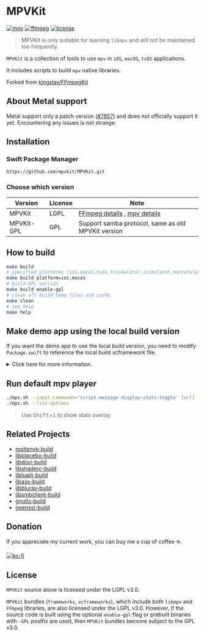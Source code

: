 # MPVKit

[![mpv](https://img.shields.io/badge/mpv-v0.39.0-blue.svg)](https://github.com/mpv-player/mpv)
[![ffmpeg](https://img.shields.io/badge/ffmpeg-n7.1-blue.svg)](https://github.com/FFmpeg/FFmpeg)
[![license](https://img.shields.io/github/license/mpvkit/MPVKit)](https://github.com/mpvkit/MPVKit/main/LICENSE)

> MPVKit is only suitable for learning `libmpv` and will not be maintained too frequently.

`MPVKit` is a collection of tools to use `mpv` in `iOS`, `macOS`, `tvOS` applications.

It includes scripts to build `mpv` native libraries.

Forked from [kingslay/FFmpegKit](https://github.com/kingslay/FFmpegKit)

## About Metal support

Metal support only a patch version ([#7857](https://github.com/mpv-player/mpv/pull/7857)) and does not officially support it yet. Encountering any issues is not strange. 

## Installation

### Swift Package Manager

```
https://github.com/mpvkit/MPVKit.git
```

### Choose which version

| Version | License | Note |
|---|---|---|
| MPVKit | LGPL | [FFmpeg details](https://github.com/FFmpeg/FFmpeg/blob/master/LICENSE.md) , [mpv details](https://github.com/mpv-player/mpv/blob/master/Copyright) |
| MPVKit-GPL | GPL | Support samba protocol, same as old MPVKit version |


## How to build

```bash
make build
# specified platforms (ios,macos,tvos,tvsimulator,isimulator,maccatalyst,xros,xrsimulator)
make build platform=ios,macos
# build GPL version
make build enable-gpl
# clean all build temp files and cache
make clean
# see help
make help
```

## Make demo app using the local build version

If you want the demo app to use the local build version, you need to modify `Package.swift` to reference the local build xcframework file.

<details>
<summary>Click here for more information.</summary>
  
```
.binaryTarget(
    name: "Libmpv-GPL",
    path: "dist/release/Libmpv.xcframework.zip"
),
.binaryTarget(
    name: "Libavcodec-GPL",
    path: "dist/release/Libavcodec.xcframework.zip"
),
.binaryTarget(
    name: "Libavformat-GPL",
    path: "dist/release/Libavformat.xcframework.zip"
),
.binaryTarget(
    name: "Libavfilter-GPL",
    path: "dist/release/Libavfilter.xcframework.zip"
),
.binaryTarget(
    name: "Libavutil-GPL",
    path: "dist/release/Libavutil.xcframework.zip"
),
.binaryTarget(
    name: "Libswresample-GPL",
    path: "dist/release/Libswresample.xcframework.zip"
),
.binaryTarget(
    name: "Libswscale-GPL",
    path: "dist/release/Libswscale.xcframework.zip"
),
```

</details>

## Run default mpv player

```bash
./mpv.sh --input-commands='script-message display-stats-toggle' [url]
./mpv.sh --list-options
```

> Use <kbd>Shift</kbd>+<kbd>i</kbd> to show stats overlay

## Related Projects

* [moltenvk-build](https://github.com/mpvkit/moltenvk-build)
* [libplacebo-build](https://github.com/mpvkit/libplacebo-build)
* [libdovi-build](https://github.com/mpvkit/libdovi-build)
* [libshaderc-build](https://github.com/mpvkit/libshaderc-build)
* [libluajit-build](https://github.com/mpvkit/libluajit-build)
* [libass-build](https://github.com/mpvkit/libass-build)
* [libbluray-build](https://github.com/mpvkit/libbluray-build)
* [libsmbclient-build](https://github.com/mpvkit/libsmbclient-build)
* [gnutls-build](https://github.com/mpvkit/gnutls-build)
* [openssl-build](https://github.com/mpvkit/openssl-build)

## Donation

If you appreciate my current work, you can buy me a cup of coffee ☕️.

[![ko-fi](https://ko-fi.com/img/githubbutton_sm.svg)](https://ko-fi.com/C0C410P7UN)

## License

`MPVKit` source alone is licensed under the LGPL v3.0.

`MPVKit` bundles (`frameworks`, `xcframeworks`), which include both `libmpv` and `FFmpeg` libraries, are also licensed under the LGPL v3.0. However, if the source code is built using the optional `enable-gpl` flag or prebuilt binaries with `-GPL` postfix are used, then `MPVKit` bundles become subject to the GPL v3.0.
